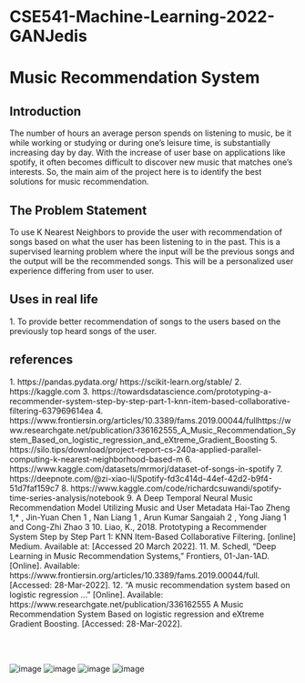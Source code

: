 # CSE541-Machine-Learning-2022-GANJedis


<h1>Music Recommendation System</h1>


<h2>Introduction</h2>
The number of hours an average person spends on listening to music, be it while working or studying or during one’s leisure time, is substantially increasing day by day. With the increase of user base on applications like spotify, it often becomes difficult to discover new music that matches one’s interests. So, the main aim of the project here is to identify the best solutions for music recommendation.

<h2>The Problem Statement</h2>
To use K Nearest Neighbors to provide the user with recommendation of songs based on what the user has been listening to in the past. This is a supervised learning problem where the input will be the previous songs and the output will be the recommended songs. This will be a personalized user experience differing from user to user. 

<h2>Uses in real life</h2>
1. To provide better recommendation of songs to the users based on the previously top heard songs of the user. 

<h2>references</h2>
1. https://pandas.pydata.org/ https://scikit-learn.org/stable/ 
2. https://kaggle.com 
3. https://towardsdatascience.com/prototyping-a-recommender-system-step-by-step-part-1-knn-item-based-collaborative-filtering-637969614ea 
4. https://www.frontiersin.org/articles/10.3389/fams.2019.00044/fullhttps://www.researchgate.net/publication/336162555_A_Music_Recommendation_System_Based_on_logistic_regression_and_eXtreme_Gradient_Boosting 
5. https://silo.tips/download/project-report-cs-240a-applied-parallel-computing-k-nearest-neighborhood-based-m
6. https://www.kaggle.com/datasets/mrmorj/dataset-of-songs-in-spotify
7. https://deepnote.com/@zi-xiao-li/Spotify-fd3c414d-44ef-42d2-b9f4-51d7faf159c7
8. https://www.kaggle.com/code/richardcsuwandi/spotify-time-series-analysis/notebook
9. A Deep Temporal Neural Music Recommendation Model Utilizing Music and User Metadata Hai-Tao Zheng 1,* , Jin-Yuan Chen 1 , Nan Liang 1 , Arun Kumar Sangaiah 2 , Yong Jiang 1 and Cong-Zhi Zhao 3
10. Liao, K., 2018. Prototyping a Recommender System Step by Step Part 1: KNN Item-Based Collaborative Filtering. [online] Medium. Available at: <https://towardsdatascience.com/prototyping-a-recommender-system-step-by-step-part-1-knn-item-based-collaborative-filtering-637969614ea> [Accessed 20 March 2022].
11. M. Schedl, “Deep Learning in Music Recommendation Systems,” Frontiers, 01-Jan-1AD. [Online]. Available: https://www.frontiersin.org/articles/10.3389/fams.2019.00044/full. [Accessed: 28-Mar-2022]. 
12. “A music recommendation system based on logistic regression ...” [Online]. Available: https://www.researchgate.net/publication/336162555  A Music Recommendation System Based on logistic regression and eXtreme Gradient Boosting. [Accessed: 28-Mar-2022]. 




<br><br>

![image](https://user-images.githubusercontent.com/88042019/164972498-ae2775d5-fb20-4177-88d7-237464f5b8e1.png)
![image](https://user-images.githubusercontent.com/88042019/164972501-3f41b773-0185-4b0c-8720-d3c90d66de22.png)
![image](https://user-images.githubusercontent.com/88042019/164972504-af7baa90-c8b9-4994-b093-f5912f006c7c.png)
![image](https://user-images.githubusercontent.com/88042019/164972507-8d66dada-83af-4c7f-9c83-544c1c95d107.png)
